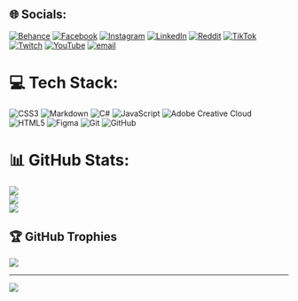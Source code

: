 
## 🌐 Socials:
[![Behance](https://img.shields.io/badge/Behance-1769ff?logo=behance&logoColor=white)](https://behance.net/Dioniday) [![Facebook](https://img.shields.io/badge/Facebook-%231877F2.svg?logo=Facebook&logoColor=white)](https://facebook.com/Dioniday) [![Instagram](https://img.shields.io/badge/Instagram-%23E4405F.svg?logo=Instagram&logoColor=white)](https://instagram.com/Dioniday) [![LinkedIn](https://img.shields.io/badge/LinkedIn-%230077B5.svg?logo=linkedin&logoColor=white)](https://linkedin.com/in/Dioniday) [![Reddit](https://img.shields.io/badge/Reddit-%23FF4500.svg?logo=Reddit&logoColor=white)](https://reddit.com/user/Dioniday) [![TikTok](https://img.shields.io/badge/TikTok-%23000000.svg?logo=TikTok&logoColor=white)](https://tiktok.com/@Dioniday) [![Twitch](https://img.shields.io/badge/Twitch-%239146FF.svg?logo=Twitch&logoColor=white)](https://twitch.tv/Dioniday) [![YouTube](https://img.shields.io/badge/YouTube-%23FF0000.svg?logo=YouTube&logoColor=white)](https://youtube.com/@Dioniday) [![email](https://img.shields.io/badge/Email-D14836?logo=gmail&logoColor=white)](mailto:dioniday@internet.ru) 

# 💻 Tech Stack:
![CSS3](https://img.shields.io/badge/css3-%231572B6.svg?style=for-the-badge&logo=css3&logoColor=white) ![Markdown](https://img.shields.io/badge/markdown-%23000000.svg?style=for-the-badge&logo=markdown&logoColor=white) ![C#](https://img.shields.io/badge/c%23-%23239120.svg?style=for-the-badge&logo=csharp&logoColor=white) ![JavaScript](https://img.shields.io/badge/javascript-%23323330.svg?style=for-the-badge&logo=javascript&logoColor=%23F7DF1E) ![Adobe Creative Cloud](https://img.shields.io/badge/Adobe%20Creative%20Cloud-DA1F26.svg?style=for-the-badge&logo=Adobe%20Creative%20Cloud&logoColor=white) ![HTML5](https://img.shields.io/badge/html5-%23E34F26.svg?style=for-the-badge&logo=html5&logoColor=white) ![Figma](https://img.shields.io/badge/figma-%23F24E1E.svg?style=for-the-badge&logo=figma&logoColor=white) ![Git](https://img.shields.io/badge/git-%23F05033.svg?style=for-the-badge&logo=git&logoColor=white) ![GitHub](https://img.shields.io/badge/github-%23121011.svg?style=for-the-badge&logo=github&logoColor=white)
# 📊 GitHub Stats:
![](https://github-readme-stats.vercel.app/api?username=Dioniday&theme=tokyonight&hide_border=false&include_all_commits=false&count_private=false)<br/>
![](https://nirzak-streak-stats.vercel.app/?user=Dioniday&theme=tokyonight&hide_border=false)<br/>
![](https://github-readme-stats.vercel.app/api/top-langs/?username=Dioniday&theme=tokyonight&hide_border=false&include_all_commits=false&count_private=false&layout=compact)

## 🏆 GitHub Trophies
![](https://github-profile-trophy.vercel.app/?username=Dioniday&theme=radical&no-frame=false&no-bg=true&margin-w=4)

---
[![](https://visitcount.itsvg.in/api?id=Dioniday&icon=0&color=0)](https://visitcount.itsvg.in)

<!-- Proudly created with GPRM ( https://gprm.itsvg.in ) -->
